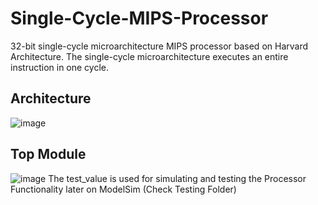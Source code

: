 # Single-Cycle-MIPS-Processor
 32-bit single-cycle microarchitecture  MIPS processor based on Harvard Architecture. The single-cycle microarchitecture executes an  entire instruction in one cycle.
 
 ## Architecture
 ![image](https://user-images.githubusercontent.com/90940335/167315815-6902e32d-8fd6-4021-8f6c-ad9638841bd4.png)

 ## Top Module
 ![image](https://user-images.githubusercontent.com/90940335/167315837-ed44f2c7-0c8c-4915-88e4-9ac96a96bfd3.png)
  The test_value is used for simulating and testing the Processor Functionality later on ModelSim (Check Testing Folder)
  
